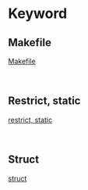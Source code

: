 # Keyword

## Makefile

<a href="https://liltdevs.tistory.com/67">Makefile</a>

<br>

## Restrict, static

<a href="https://liltdevs.tistory.com/68">restrict, static</a>

<br>

## Struct

<a href="https://liltdevs.tistory.com/69">struct</a>
